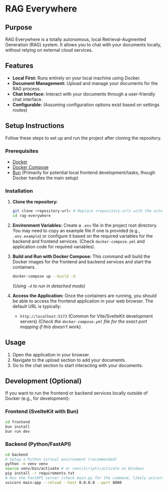 # RAG Everywhere

## Purpose

RAG Everywhere is a totally autonomous, local Retrieval-Augmented Generation (RAG) system. It allows you to chat with your documents locally, without relying on external cloud services.

## Features

*   **Local First:** Runs entirely on your local machine using Docker.
*   **Document Management:** Upload and manage your documents for the RAG process.
*   **Chat Interface:** Interact with your documents through a user-friendly chat interface.
*   **Configurable:** (Assuming configuration options exist based on settings routes)

## Setup Instructions

Follow these steps to set up and run the project after cloning the repository.

### Prerequisites

*   [Docker](https://docs.docker.com/get-docker/)
*   [Docker Compose](https://docs.docker.com/compose/install/)
*   [Bun](https://bun.sh/docs/installation) (Primarily for potential local frontend development/tasks, though Docker handles the main setup)

### Installation

1.  **Clone the repository:**
    ```bash
    git clone <repository-url> # Replace <repository-url> with the actual URL
    cd rag-everywhere
    ```

2.  **Environment Variables:**
    Create a `.env` file in the project root directory. You may need to copy an example file if one is provided (e.g., `.env.example`) or configure it based on the required variables for the backend and frontend services. (Check `docker-compose.yml` and application code for required variables).

3.  **Build and Run with Docker Compose:**
    This command will build the Docker images for the frontend and backend services and start the containers.
    ```bash
    docker-compose up --build -d
    ```
    *(Using `-d` to run in detached mode)*

4.  **Access the Application:**
    Once the containers are running, you should be able to access the frontend application in your web browser. The default URL is typically:
    *   `http://localhost:5173` (Common for Vite/SvelteKit development servers)
    *(Check the `docker-compose.yml` file for the exact port mapping if this doesn't work).*

## Usage

1.  Open the application in your browser.
2.  Navigate to the upload section to add your documents.
3.  Go to the chat section to start interacting with your documents.

## Development (Optional)

If you want to run the frontend or backend services locally outside of Docker (e.g., for development):

### Frontend (SvelteKit with Bun)

```bash
cd frontend
bun install
bun run dev
```

### Backend (Python/FastAPI)

```bash
cd backend
# Setup a Python virtual environment (recommended)
python -m venv venv
source venv/bin/activate # or venv\Scripts\activate on Windows
pip install -r requirements.txt
# Run the FastAPI server (check main.py for the command, likely uvicorn)
uvicorn main:app --reload --host 0.0.0.0 --port 8000